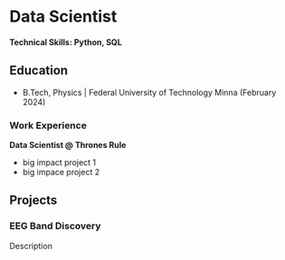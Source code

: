 # Data Scientist

#### Technical Skills: Python, SQL

## Education
- B.Tech, Physics | Federal University of Technology Minna (February 2024)

### Work Experience
**Data Scientist @ Thrones Rule**
- big impact project 1
- big impace project 2

## Projects
### EEG Band Discovery

Description
